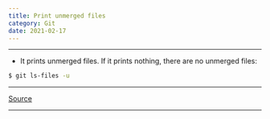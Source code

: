 ```yaml
---
title: Print unmerged files
category: Git
date: 2021-02-17
---
```


-----

* It prints unmerged files. If it prints nothing, there are no unmerged files:
```bash
$ git ls-files -u
```

-----

[Source](https://stackoverflow.com/a/27991004)

-----
